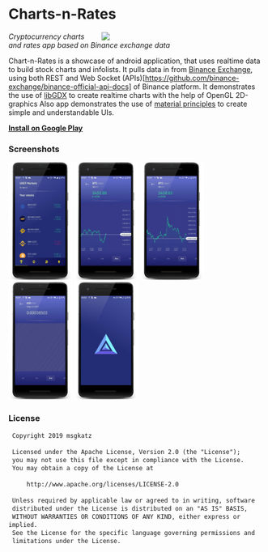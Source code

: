 
# Charts-n-Rates 

<img src="screenshots/cnr_demo.gif" width="300" align="right" hspace="20">

*Cryptocurrency charts and rates app based on Binance exchange data*

Chart-n-Rates is a showcase of android application, that uses realtime data to build stock charts and infolists. 
It pulls data in from [Binance Exchange](https://www.binance.com/en), using both REST and Web Socket (APIs)[https://github.com/binance-exchange/binance-official-api-docs] of Binance platform.
It demonstrates the use of [libGDX](https://github.com/libgdx/libgdx) to create realtime charts with the help of OpenGL 2D-graphics
Also app demonstrates the use of [material principles](https://www.google.com/design/spec/material-design/introduction.html#introduction-principles) to create simple and understandable UIs.

**[Install on Google Play](https://play.google.com/store/apps/details?id=com.msgkatz.ratesapp)**


### Screenshots

<img src="screenshots/screenshot_01_framed.png" width="25%" />
<img src="screenshots/screenshot_02_framed.png" width="25%" />
<img src="screenshots/screenshot_03_framed.png" width="25%" />
<img src="screenshots/screenshot_04_framed.png" width="25%" />
<img src="screenshots/screenshot_05_framed.png" width="25%" />


### License

```
 Copyright 2019 msgkatz

 Licensed under the Apache License, Version 2.0 (the "License");
 you may not use this file except in compliance with the License.
 You may obtain a copy of the License at

     http://www.apache.org/licenses/LICENSE-2.0

 Unless required by applicable law or agreed to in writing, software
 distributed under the License is distributed on an "AS IS" BASIS,
 WITHOUT WARRANTIES OR CONDITIONS OF ANY KIND, either express or implied.
 See the License for the specific language governing permissions and
 limitations under the License.
```
